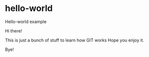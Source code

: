 # hello-world
Hello-world example

Hi there!

This is just a bunch of stuff to learn how GIT works
Hope you enjoy it.

Bye!
